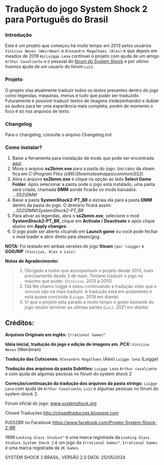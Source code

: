 # Tradução do jogo System Shock 2 para Português do Brasil
### Introdução
Este é um projeto que começou há muito tempo em 2013 pelos usuários `Vinicius Neves (Weirdman)` e `Alexandre Magalhaes (Alex)` e que depois em meados de 2019 eu `Luigge Lena` continuei o projeto com ajuda de um amigo `Arthur Cavalcante` e o pessoal do [fórum do System Shock](www.systemshock.org) e por ultimo tivemos ajuda de um usuario do fórum `Luiz`.
### Projeto
O projeto visa atualmente traduzir todos os textos presentes dentro do jogo como legendas, máquinas, menus e tudo que puder ser traduzido. Futuramente é possível traduzir textos de imagens (redezenhando) e dublar os áudios para ter uma experiência mais completa, porém de momento o foco é só nos arquivos de texto.

### Changelog
Para o changelog, consulte o arquivo Changelog.md

### Como instalar?
1. Baixe a ferramenta para instalação de mods que pode ser encontrada [aqui](https://www.systemshock.org/index.php?topic=4790.0)
2. Mova o arquivo **ss2bmm.exe** para a pasta do jogo. (no caso da steam fica em *C:\Program Files (x86)\Steam\steamapps\common\SS2*)
3. Abra o arquivo **ss2bmm.exe** e clique na opção ao lado **Select Game Folder**. Após selecionar a pasta onde o jogo está instalado, uma pasta será criada, chamada **DMM** aonde ficarão os mods baixados. *...SS2\DMM*
4. Baixe a pasta **SystemShock2-PT_BR** e estraia ela para a pasta **DMM** dentro da pasta do jogo. O diretório ficará assim: *...SS2\DMM\SystemShock2-PT_BR*
5. Para ativar as legendas, abra o **ss2bmm.exe**, selecione o mod **SystemShock2-PT_BR**, clique em **Activate / Deactivate** e após clique abaixo em **Apply changes**.
6. O jogo pode ser aberto clicando em **Launch game** ou você pode fechar o mod loader e abrir direto pela steam/gog.

**NOTA:** Foi testado em ambas versões do jogo **Steam** `(por luigge)` e **GOG/RIP** `(Vinicius, Alex e Luiz)`.



**Notas de Agradecimento:**
> 1. Obrigado a todos que acompanham o projeto desde 2013, mais precisamente desde 3 de maio.
Tentarei traduzir o jogo no máximo que puder. (`Vinicius`. 2013 a 2015)
> 2. Olá Me chamo luigge e estou continuando a tradução visto que o vinicius não irá mais traduzir.
A tradução está em andamento e está quase concluida (`Luigge`. 2019 em diante)
> 3. Vi que o projeto esta parado a muito tempo e gosto bastante do jogo resolvi terminar as ultimas
partes (`Luiz`. 2021 em diante)

## Créditos:
**Arquivos Originais em inglês:** 
`Irrational Games™`

**Idéia inicial, tradução do jogo e edição de imagens em .PCX:** 
`Vinicius Neves` (Weirdman)

**Tradução das Cutscenes:**
`Alexandre Magalhaes` (Alex)
`Luigge lena` (Luigge)

**Tradução dos arquivos da pasta Subtitles:**
`Luigge Lena`
`Arthur cavalcante`
e com ajuda de algumas pessoas no fórum do system shock 2

**Correção/continuação da tradução dos arquivos da pasta strings:**
`Luigge Lena` com ajuda de `Arthur Cavalcante`, `Luiz` e algumas pessoas no fórum do system shock 2.


Fórum oficial do jogo:
www.systemshock.org

Closed Traduções
http://closedtraducoes.blogspot.com

PJSS2BR no Facebook
https://www.facebook.com/Projeto-System-Shock-2-BR


1999 `Looking Glass Studios™` é uma marca registrada da `Looking Glass Studios`. 
`System Shock 2` é um jogo da `Irrational Games™`. `Irrational Games` é uma marca registrada da `2K Games`.

SYSTEM SHOCK 2 BRASIL, VERSÃO 2.0
DATA: 25/05/2024
